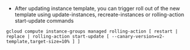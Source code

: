 - After updating instance template, you can trigger roll out of the new template using update-instances, recreate-instances or rolling-action start-update commands

```shell
gcloud compute instance-groups managed rolling-action [ restart | replace | rolling-action start-update [ --canary-version=v2-template,target-size=10% ] ]
```